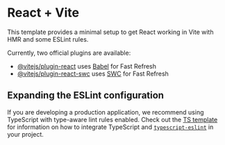 # React + Vite

This template provides a minimal setup to get React working in Vite with HMR and some ESLint rules.

Currently, two official plugins are available:

- [@vitejs/plugin-react](https://github.com/vitejs/vite-plugin-react/blob/main/packages/plugin-react) uses [Babel](https://babeljs.io/) for Fast Refresh
- [@vitejs/plugin-react-swc](https://github.com/vitejs/vite-plugin-react/blob/main/packages/plugin-react-swc) uses [SWC](https://swc.rs/) for Fast Refresh

## Expanding the ESLint configuration

If you are developing a production application, we recommend using TypeScript with type-aware lint rules enabled. Check out the [TS template](https://github.com/vitejs/vite/tree/main/packages/create-vite/template-react-ts) for information on how to integrate TypeScript and [`typescript-eslint`](https://typescript-eslint.io) in your project.




<!-- 
its css navbar
.navbar {
  background: rgba(30, 30, 30, 0.8);
  backdrop-filter: blur(4px);
  box-shadow: 0 0 4px rgba(0, 0, 0, 0.1);
  border-radius: 0.5rem;
  height: 5rem;
  width: 100vw;
  max-width: 75rem;
  margin: 0 auto;
  padding: 1rem 2rem;
  display: flex;
  align-items: center;
  justify-content: space-between;
  position: sticky;
  top: 0;
  z-index: 3;
}
.logo {
  object-fit: cover;
  width: 3rem;
  height: 4rem;
}
.deskMenuListItem {
  margin: 1rem;
  cursor: pointer;
  color: white;
}
.deskMenuListItem:hover {
  color: #646cff;
  transition: all 0.3s ease-in-out;
  padding-bottom: 0.2rem;
  border-bottom: 2px solid #646cff;
  outline: none;
}
.deskMenuImg {
  object-fit: cover;
  height: 1rem;
  width: 1rem;
  margin: 1rem;
  border-radius: 50%;
  outline: none;
  border: none;
}
.desktopMenuBtn {
  border: none;
  background: white;
  color: black;
  display: flex;
  align-items: center;
  justify-content: center;
  padding: 0 1rem;
  border-radius: 2rem;
  outline: none;
}
.active {
  color: #646cff;
  border-bottom: 2px solid #646cff;
  padding-bottom: 0.2rem;
}



import React from "react";
import "./navbar.css";
import logo from "../../assets/logo.png";
import img from "../../assets/contact.svg";
import { Link } from "react-scroll";

const Navbar = () => {
  return (
    <nav className="navbar">
      <img src={logo} alt="logo" className="logo" />
      <div className="desktopMenu">
        <Link
          activeClass="active"
          to="intro"
          spy={true}
          smooth={true}
          offset={-70}
          duration={500}
          className="deskMenuListItem"
        >
          Home
        </Link>
        <Link
          activeClass="active"
          to="skills"
          containerId="main-content"
          spy={true}
          smooth={true}
          offset={-70}
          duration={500}
          className="deskMenuListItem"
          onClick={() => console.log("Scrolling to skills")}
        >
          About
        </Link>
        <Link
          activeClass="active"
          to="works"
          spy={true}
          smooth={true}
          offset={-70}
          duration={500}
          className="deskMenuListItem"
        >
          Portfolio
        </Link>
        <Link
          activeClass="active"
          to="contactPage"
          spy={true}
          smooth={true}
          offset={-70}
          duration={500}
          className="deskMenuListItem"
        >
          Client
        </Link>
      </div>
      <button
        className="desktopMenuBtn"
        onClick={() => {
          document
            .getElementById("contactPage")
            .scrollIntoView({ behavior: "smooth" });
        }}
      >
        {/* <img src="" alt="" className="deskMenuImg" /> */}
        Contact me
      </button>
    </nav>
  );
};

export default Navbar;





work.css
 #works {
  margin: 0 auto;
   max-height: calc(100vh - 4rem); */
  width: 100vw;
  max-width: 60rem;
  display: flex;
  flex-direction: column;
  align-items: center;
  justify-content: flex-start;
  text-align: center;
  padding: 2rem 1rem;
  background-color: rgb(30, 30, 30);
  min-height: 100vh;
  position: relative;
  z-index: 1;
}  */
.worksTitle {
  margin: 1rem 0;
  font-size: 2rem;
}
.worksdesc {
  font-size: 1rem;
  font-weight: 300;
  padding: 0.5rem 0 2rem;
  color: #ccc;
  max-width: 40rem;
}

.worksImgs {
  display: flex;
  align-items: center;
  justify-content: center;
  flex-wrap: wrap;
  width: 100%;
  gap: 1rem;
  /* max-width: 65rem; */
}
.workImg {
  object-fit: cover;
  height: 250px;
  width: 250px;
  border-radius: 12px;

  background-color: black;
  width: 20rem;
  margin: 1rem;
}
.workImg:hover {
  transform: scale(1.05);
  cursor: pointer;
}
.worksButton {
  margin-top: 2rem;
  padding: 0.8rem 2rem;
  border: none;
  border-radius: 2rem;
  background-color: #646cff;
  color: white;
  font-size: 1rem;
  cursor: pointer;
  transition: background 0.3s ease;
}
.worksButton:hover {
  background-color: #5050ff;
}
@media screen and (max-width: 585px) {
  .workImg {
    width: 100%;
    height: auto;
  }
  .worksImgs {
    flex-direction: column;
    align-items: center;
  }
}




contact.css 
#contactPage{
   min-height: calc(100vh - 4rem); 
    width: 100vw;
    max-width: 60rem;
    margin: 0 auto;
    display: flex;
    flex-direction: column;
    align-items: center;
    justify-content: center; 
    margin-top: 1rem;
    padding: 4rem 1rem;
    position: relative;
    z-index: 1;
}
#contactPage::before {
    content: "";
    display: block;
    height: 70px; /* same height as your navbar */
    margin-top: -70px; /* negative margin of navbar height */
    visibility: hidden;
  }
  
#client {
    background-color: rgb(30, 30, 30); /* Match dark theme */
    color: white;
    padding: 2rem;
    width: 100%;
    z-index: 2;
  }
.contactPageTitle {
    font-size: 3rem;
    text-align: center;
    font-weight: 600;
    margin-bottom: 1rem;
    padding: 3rem 0;
}

.clientDesc{
    font-size: 1rem;
    max-width: 50rem;
    font-weight: 400;
    padding: 0.5rem 0 2rem;
}
.clientImg{
    margin : 1rem;
    display: flex;
    flex-wrap: wrap;
    justify-content: center;
    gap: 1rem;
}
.clientLogo{
    object-fit: cover;
    min-width: 9rem;
    width: 23%;
    padding: 0.25rem; 
    margin: auto;


    
}
.contactDesc{
    padding: 1rem;
    font-size: medium;
    font-weight: 300;
    text-align: center;
}
.contactForm{
    margin: 1rem;
    display: flex;
    flex-direction: column;
    align-items: center;
    justify-content: center;
    width: 100%;
    max-width: 60rem;
    
}
.name,.email,.msg {
    font-size: medium;
    width: 100%;
    max-width: 40rem;
    margin: 0.5rem 0;
    padding: 0.5rem 1rem;
    color: white;
    border: none;
    border-radius: 0.5rem;
    background-color:rgb(50, 50, 50);
    outline: none;
}
.submitBtn{
    background-color: white;
    color: black;
    border: none;
    padding: 0.75rem 1.5rem;
    border-radius: 2rem;
    cursor: pointer;
    font-size: medium;
    margin-top: 1rem;

}
.links{
    display: flex;
    flex-wrap: wrap;
}
.link{
    object-fit: cover;
    height: 2rem;
    width: 2rem;
    margin: 1rem 0.75rem;
}
 


